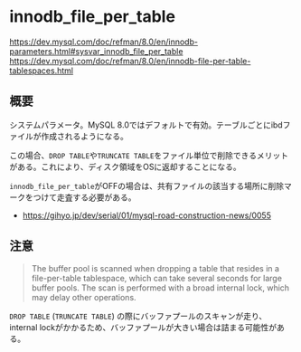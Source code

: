 # innodb_file_per_table

https://dev.mysql.com/doc/refman/8.0/en/innodb-parameters.html#sysvar_innodb_file_per_table
https://dev.mysql.com/doc/refman/8.0/en/innodb-file-per-table-tablespaces.html

## 概要

システムパラメータ。MySQL 8.0ではデフォルトで有効。テーブルごとにibdファイルが作成されるようになる。

この場合、`DROP TABLE`や`TRUNCATE TABLE`をファイル単位で削除できるメリットがある。これにより、ディスク領域をOSに返却することになる。

`innodb_file_per_table`がOFFの場合は、共有ファイルの該当する場所に削除マークをつけて走査する必要がある。

- https://gihyo.jp/dev/serial/01/mysql-road-construction-news/0055

## 注意

> The buffer pool is scanned when dropping a table that resides in a file-per-table tablespace, which can take several seconds for large buffer pools. The scan is performed with a broad internal lock, which may delay other operations.

`DROP TABLE` (`TRUNCATE TABLE`) の際にバッファプールのスキャンが走り、internal lockがかかるため、バッファプールが大きい場合は詰まる可能性がある。
